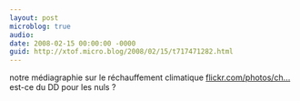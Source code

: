 ```yaml
---
layout: post
microblog: true
audio: 
date: 2008-02-15 00:00:00 -0000
guid: http://xtof.micro.blog/2008/02/15/t717471282.html
---
```

notre médiagraphie sur le réchauffement climatique [flickr.com/photos/ch...](http://flickr.com/photos/christopheducamp/2267794436/) est-ce du DD pour les nuls ?
